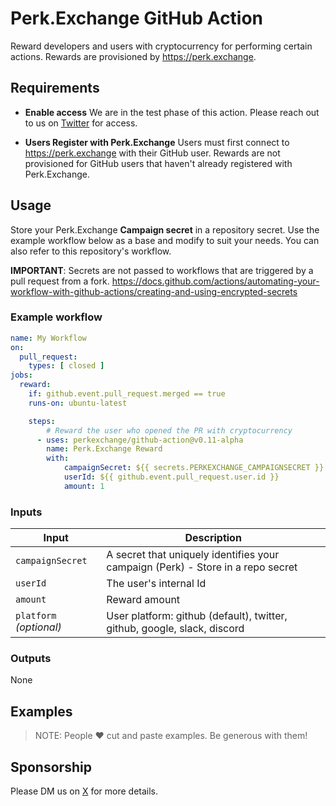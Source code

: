 # Perk.Exchange GitHub Action

Reward developers and users with cryptocurrency for performing certain actions. Rewards are provisioned by <https://perk.exchange>.

## Requirements

- **Enable access** We are in the test phase of this action. Please reach out to us on [Twitter](https://twitter.com/perkexchange) for access.

- **Users Register with Perk.Exchange** Users must first connect to https://perk.exchange with their GitHub user. Rewards are not provisioned for GitHub users that haven't already registered with Perk.Exchange.

## Usage

Store your Perk.Exchange **Campaign secret** in a repository secret. Use the example workflow below as a base and modify to suit your needs. You can also refer to this repository's workflow.

**IMPORTANT**: Secrets are not passed to workflows that are triggered by a pull request from a fork. https://docs.github.com/actions/automating-your-workflow-with-github-actions/creating-and-using-encrypted-secrets

### Example workflow

```yaml
name: My Workflow
on:
  pull_request:
    types: [ closed ]
jobs:
  reward:
    if: github.event.pull_request.merged == true
    runs-on: ubuntu-latest

    steps:
        # Reward the user who opened the PR with cryptocurrency       
      - uses: perkexchange/github-action@v0.11-alpha
        name: Perk.Exchange Reward
        with:
            campaignSecret: ${{ secrets.PERKEXCHANGE_CAMPAIGNSECRET }}
            userId: ${{ github.event.pull_request.user.id }}
            amount: 1
```

### Inputs

| Input                                             | Description                                        |
|------------------------------------------------------|-----------------------------------------------|
| `campaignSecret`  | A secret that uniquely identifies your campaign (Perk) - Store in a repo secret |
| `userId`  | The user's internal Id    |
| `amount`  | Reward amount   |
| `platform` _(optional)_  | User platform: github (default), twitter, github, google, slack, discord    |

### Outputs

None

## Examples

> NOTE: People ❤️ cut and paste examples. Be generous with them!

## Sponsorship

Please DM us on [X](https://x.com/perkexchange) for more details.
